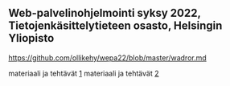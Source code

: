 
## Web-palvelinohjelmointi syksy 2022, Tietojenkäsittelytieteen osasto, Helsingin Yliopisto

https://github.com/ollikehy/wepa22/blob/master/wadror.md

materiaali ja tehtävät [1](https://github.com/ollikehy/wepa22/blob/master/web/viikko1.md) 
materiaali ja tehtävät [2](https://github.com/ollikehy/wepa22/blob/master/web/viikko2.md) 